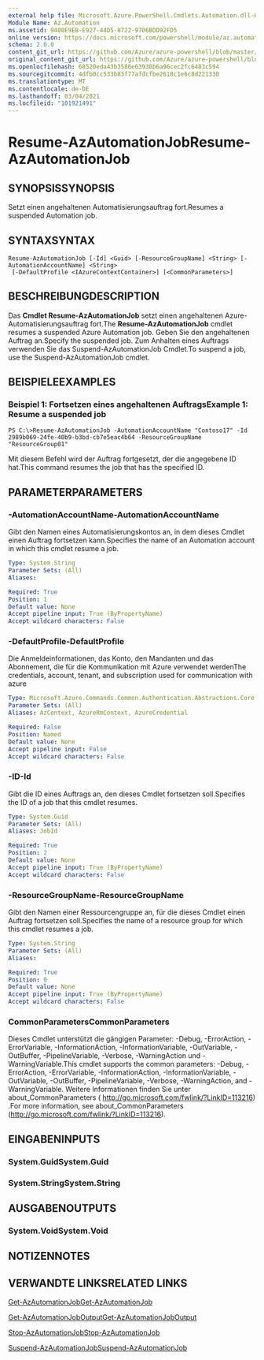 ```yaml
---
external help file: Microsoft.Azure.PowerShell.Cmdlets.Automation.dll-Help.xml
Module Name: Az.Automation
ms.assetid: 9400E9EB-E927-44D5-8722-9706BDD92FD5
online version: https://docs.microsoft.com/powershell/module/az.automation/resume-azautomationjob
schema: 2.0.0
content_git_url: https://github.com/Azure/azure-powershell/blob/master/src/Automation/Automation/help/Resume-AzAutomationJob.md
original_content_git_url: https://github.com/Azure/azure-powershell/blob/master/src/Automation/Automation/help/Resume-AzAutomationJob.md
ms.openlocfilehash: 68520eda43b3586e63930b6a96cec2fc6483c594
ms.sourcegitcommit: 4dfb0cc533b83f77afdcfbe2618c1e6c8d221330
ms.translationtype: MT
ms.contentlocale: de-DE
ms.lasthandoff: 03/04/2021
ms.locfileid: "101921491"
---
```

# <span data-ttu-id="909f3-101">Resume-AzAutomationJob</span><span class="sxs-lookup"><span data-stu-id="909f3-101">Resume-AzAutomationJob</span></span>

## <span data-ttu-id="909f3-102">SYNOPSIS</span><span class="sxs-lookup"><span data-stu-id="909f3-102">SYNOPSIS</span></span>
<span data-ttu-id="909f3-103">Setzt einen angehaltenen Automatisierungsauftrag fort.</span><span class="sxs-lookup"><span data-stu-id="909f3-103">Resumes a suspended Automation job.</span></span>

## <span data-ttu-id="909f3-104">SYNTAX</span><span class="sxs-lookup"><span data-stu-id="909f3-104">SYNTAX</span></span>

```
Resume-AzAutomationJob [-Id] <Guid> [-ResourceGroupName] <String> [-AutomationAccountName] <String>
 [-DefaultProfile <IAzureContextContainer>] [<CommonParameters>]
```

## <span data-ttu-id="909f3-105">BESCHREIBUNG</span><span class="sxs-lookup"><span data-stu-id="909f3-105">DESCRIPTION</span></span>
<span data-ttu-id="909f3-106">Das **Cmdlet Resume-AzAutomationJob** setzt einen angehaltenen Azure-Automatisierungsauftrag fort.</span><span class="sxs-lookup"><span data-stu-id="909f3-106">The **Resume-AzAutomationJob** cmdlet resumes a suspended Azure Automation job.</span></span>
<span data-ttu-id="909f3-107">Geben Sie den angehaltenen Auftrag an.</span><span class="sxs-lookup"><span data-stu-id="909f3-107">Specify the suspended job.</span></span>
<span data-ttu-id="909f3-108">Zum Anhalten eines Auftrags verwenden Sie das Suspend-AzAutomationJob Cmdlet.</span><span class="sxs-lookup"><span data-stu-id="909f3-108">To suspend a job, use the Suspend-AzAutomationJob cmdlet.</span></span>

## <span data-ttu-id="909f3-109">BEISPIELE</span><span class="sxs-lookup"><span data-stu-id="909f3-109">EXAMPLES</span></span>

### <span data-ttu-id="909f3-110">Beispiel 1: Fortsetzen eines angehaltenen Auftrags</span><span class="sxs-lookup"><span data-stu-id="909f3-110">Example 1: Resume a suspended job</span></span>
```
PS C:\>Resume-AzAutomationJob -AutomationAccountName "Contoso17" -Id 2989b069-24fe-40b9-b3bd-cb7e5eac4b64 -ResourceGroupName "ResourceGroup01"
```

<span data-ttu-id="909f3-111">Mit diesem Befehl wird der Auftrag fortgesetzt, der die angegebene ID hat.</span><span class="sxs-lookup"><span data-stu-id="909f3-111">This command resumes the job that has the specified ID.</span></span>

## <span data-ttu-id="909f3-112">PARAMETER</span><span class="sxs-lookup"><span data-stu-id="909f3-112">PARAMETERS</span></span>

### <span data-ttu-id="909f3-113">-AutomationAccountName</span><span class="sxs-lookup"><span data-stu-id="909f3-113">-AutomationAccountName</span></span>
<span data-ttu-id="909f3-114">Gibt den Namen eines Automatisierungskontos an, in dem dieses Cmdlet einen Auftrag fortsetzen kann.</span><span class="sxs-lookup"><span data-stu-id="909f3-114">Specifies the name of an Automation account in which this cmdlet resume a job.</span></span>

```yaml
Type: System.String
Parameter Sets: (All)
Aliases:

Required: True
Position: 1
Default value: None
Accept pipeline input: True (ByPropertyName)
Accept wildcard characters: False
```

### <span data-ttu-id="909f3-115">-DefaultProfile</span><span class="sxs-lookup"><span data-stu-id="909f3-115">-DefaultProfile</span></span>
<span data-ttu-id="909f3-116">Die Anmeldeinformationen, das Konto, den Mandanten und das Abonnement, die für die Kommunikation mit Azure verwendet werden</span><span class="sxs-lookup"><span data-stu-id="909f3-116">The credentials, account, tenant, and subscription used for communication with azure</span></span>

```yaml
Type: Microsoft.Azure.Commands.Common.Authentication.Abstractions.Core.IAzureContextContainer
Parameter Sets: (All)
Aliases: AzContext, AzureRmContext, AzureCredential

Required: False
Position: Named
Default value: None
Accept pipeline input: False
Accept wildcard characters: False
```

### <span data-ttu-id="909f3-117">-ID</span><span class="sxs-lookup"><span data-stu-id="909f3-117">-Id</span></span>
<span data-ttu-id="909f3-118">Gibt die ID eines Auftrags an, den dieses Cmdlet fortsetzen soll.</span><span class="sxs-lookup"><span data-stu-id="909f3-118">Specifies the ID of a job that this cmdlet resumes.</span></span>

```yaml
Type: System.Guid
Parameter Sets: (All)
Aliases: JobId

Required: True
Position: 2
Default value: None
Accept pipeline input: True (ByPropertyName)
Accept wildcard characters: False
```

### <span data-ttu-id="909f3-119">-ResourceGroupName</span><span class="sxs-lookup"><span data-stu-id="909f3-119">-ResourceGroupName</span></span>
<span data-ttu-id="909f3-120">Gibt den Namen einer Ressourcengruppe an, für die dieses Cmdlet einen Auftrag fortsetzen soll.</span><span class="sxs-lookup"><span data-stu-id="909f3-120">Specifies the name of a resource group for which this cmdlet resumes a job.</span></span>

```yaml
Type: System.String
Parameter Sets: (All)
Aliases:

Required: True
Position: 0
Default value: None
Accept pipeline input: True (ByPropertyName)
Accept wildcard characters: False
```

### <span data-ttu-id="909f3-121">CommonParameters</span><span class="sxs-lookup"><span data-stu-id="909f3-121">CommonParameters</span></span>
<span data-ttu-id="909f3-122">Dieses Cmdlet unterstützt die gängigen Parameter: -Debug, -ErrorAction, -ErrorVariable, -InformationAction, -InformationVariable, -OutVariable, -OutBuffer, -PipelineVariable, -Verbose, -WarningAction und -WarningVariable.</span><span class="sxs-lookup"><span data-stu-id="909f3-122">This cmdlet supports the common parameters: -Debug, -ErrorAction, -ErrorVariable, -InformationAction, -InformationVariable, -OutVariable, -OutBuffer, -PipelineVariable, -Verbose, -WarningAction, and -WarningVariable.</span></span> <span data-ttu-id="909f3-123">Weitere Informationen finden Sie unter about_CommonParameters ( http://go.microsoft.com/fwlink/?LinkID=113216) .</span><span class="sxs-lookup"><span data-stu-id="909f3-123">For more information, see about_CommonParameters (http://go.microsoft.com/fwlink/?LinkID=113216).</span></span>

## <span data-ttu-id="909f3-124">EINGABEN</span><span class="sxs-lookup"><span data-stu-id="909f3-124">INPUTS</span></span>

### <span data-ttu-id="909f3-125">System.Guid</span><span class="sxs-lookup"><span data-stu-id="909f3-125">System.Guid</span></span>

### <span data-ttu-id="909f3-126">System.String</span><span class="sxs-lookup"><span data-stu-id="909f3-126">System.String</span></span>

## <span data-ttu-id="909f3-127">AUSGABEN</span><span class="sxs-lookup"><span data-stu-id="909f3-127">OUTPUTS</span></span>

### <span data-ttu-id="909f3-128">System.Void</span><span class="sxs-lookup"><span data-stu-id="909f3-128">System.Void</span></span>

## <span data-ttu-id="909f3-129">NOTIZEN</span><span class="sxs-lookup"><span data-stu-id="909f3-129">NOTES</span></span>

## <span data-ttu-id="909f3-130">VERWANDTE LINKS</span><span class="sxs-lookup"><span data-stu-id="909f3-130">RELATED LINKS</span></span>

[<span data-ttu-id="909f3-131">Get-AzAutomationJob</span><span class="sxs-lookup"><span data-stu-id="909f3-131">Get-AzAutomationJob</span></span>](./Get-AzAutomationJob.md)

[<span data-ttu-id="909f3-132">Get-AzAutomationJobOutput</span><span class="sxs-lookup"><span data-stu-id="909f3-132">Get-AzAutomationJobOutput</span></span>](./Get-AzAutomationJobOutput.md)

[<span data-ttu-id="909f3-133">Stop-AzAutomationJob</span><span class="sxs-lookup"><span data-stu-id="909f3-133">Stop-AzAutomationJob</span></span>](./Stop-AzAutomationJob.md)

[<span data-ttu-id="909f3-134">Suspend-AzAutomationJob</span><span class="sxs-lookup"><span data-stu-id="909f3-134">Suspend-AzAutomationJob</span></span>](./Suspend-AzAutomationJob.md)


